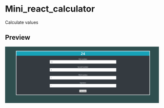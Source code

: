# Mini_react_calculator
Calculate values
## Preview
![ScreenShot](https://github.com/Rafail1992/Mini_react_calculator/blob/main/Screenshot_3.png)
